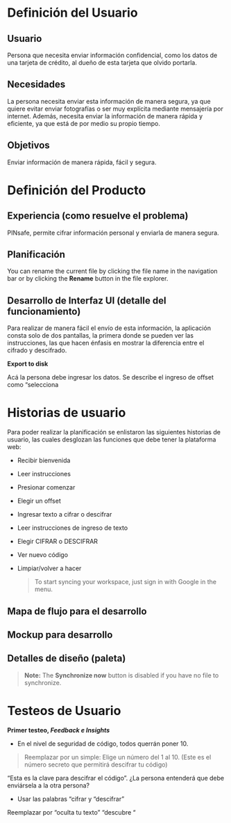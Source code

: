 # **Definición del Usuario**
## **Usuario**


Persona que necesita enviar información confidencial, como los datos de una tarjeta de crédito, al dueño de esta tarjeta que olvido portarla.


## **Necesidades**

La persona necesita enviar esta información de manera segura, ya que quiere evitar enviar fotografías o ser muy explícita mediante mensajería por internet. Además, necesita enviar la información de manera rápida y eficiente, ya que está de por medio su propio tiempo.

## **Objetivos**

Enviar información de manera rápida, fácil y segura.
# **Definición del Producto**


## **Experiencia (como resuelve el problema)**

PINsafe, permite cifrar información personal y enviarla de manera segura.

## **Planificación**

You can rename the current file by clicking the file name in the navigation bar or by clicking the **Rename** button in the file explorer.

## **Desarrollo de Interfaz UI (detalle del funcionamiento)**

Para realizar de manera fácil el envío de esta información, la aplicación consta solo de dos pantallas, la primera donde se pueden ver las instrucciones, las que hacen énfasis en mostrar la diferencia entre el cifrado y descifrado.

**Export to disk** 


Acá la persona debe ingresar los datos. Se describe el ingreso de offset como “selecciona


# **Historias de usuario**

Para poder realizar la planificación se enlistaron las siguientes historias de usuario, las cuales desglozan las funciones que debe tener la plataforma web:
- Recibir bienvenida

- Leer instrucciones

- Presionar comenzar

- Elegir un offset

- Ingresar texto a cifrar o descifrar

- Leer instrucciones de ingreso de texto

- Elegir CIFRAR o DESCIFRAR

- Ver nuevo código

- Limpiar/volver a hacer

	> To start syncing your workspace, just sign in with Google in the menu.



## Mapa de flujo para el desarrollo



## Mockup para desarrollo 



## Detalles de diseño (paleta)



> **Note:** The **Synchronize now** button is disabled if you have no file to synchronize.



# Testeos de Usuario

**Primer testeo, ***Feedback e Insights*****

- En el nivel de seguridad de código, todos querrán poner 10.

>Reemplazar por un simple: Elige un número del 1 al 10. (Este es el número secreto que permitirá descifrar tu código)

“Esta es la clave para descifrar el código”.  ¿La persona entenderá que debe enviársela a la otra persona?

- Usar las palabras “cifrar y “descifrar”

Reemplazar por “oculta tu texto” “descubre “

>




<!--stackedit_data:
eyJoaXN0b3J5IjpbMjExMTY4MTUxOSwxODYyMzgwMDMxLC03Mj
E2NjI1MDJdfQ==
-->